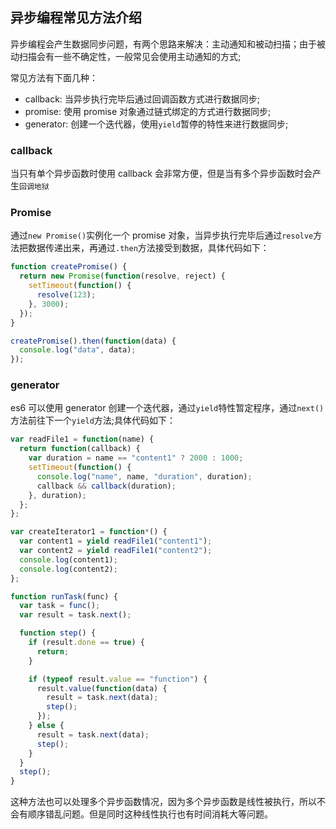 ## 异步编程常见方法介绍

异步编程会产生数据同步问题，有两个思路来解决：主动通知和被动扫描；由于被动扫描会有一些不确定性，一般常见会使用主动通知的方式;

常见方法有下面几种：

- callback: 当异步执行完毕后通过回调函数方式进行数据同步;
- promise: 使用 promise 对象通过链式绑定的方式进行数据同步;
- generator: 创建一个迭代器，使用`yield`暂停的特性来进行数据同步; 

### callback

当只有单个异步函数时使用 callback 会非常方便，但是当有多个异步函数时会产生`回调地狱`

### Promise

通过`new Promise()`实例化一个 promise 对象，当异步执行完毕后通过`resolve`方法把数据传递出来，再通过`.then`方法接受到数据，具体代码如下：

```js
function createPromise() {
  return new Promise(function(resolve, reject) {
    setTimeout(function() {
      resolve(123);
    }, 3000);
  });
}

createPromise().then(function(data) {
  console.log("data", data);
});
```

### generator

es6 可以使用 generator 创建一个迭代器，通过`yield`特性暂定程序，通过`next()`方法前往下一个`yield`方法;具体代码如下：

```js
var readFile1 = function(name) {
  return function(callback) {
    var duration = name == "content1" ? 2000 : 1000;
    setTimeout(function() {
      console.log("name", name, "duration", duration);
      callback && callback(duration);
    }, duration);
  };
};

var createIterator1 = function*() {
  var content1 = yield readFile1("content1");
  var content2 = yield readFile1("content2");
  console.log(content1);
  console.log(content2);
};

function runTask(func) {
  var task = func();
  var result = task.next();

  function step() {
    if (result.done == true) {
      return;
    }

    if (typeof result.value == "function") {
      result.value(function(data) {
        result = task.next(data);
        step();
      });
    } else {
      result = task.next(data);
      step();
    }
  }
  step();
}
```
这种方法也可以处理多个异步函数情况，因为多个异步函数是线性被执行，所以不会有顺序错乱问题。但是同时这种线性执行也有时间消耗大等问题。